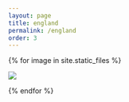 ```yaml
---
layout: page
title: england
permalink: /england
order: 3
---
```



{% for image in site.static_files %}
<!--
    {% if image.path contains 'england' %}

-->
<div class="project">
    <div class= "thumbnail">
        <a href="{{ site.baseurl }}{{ image.path }}">
            <img src="{{ site.baseurl }}{{ image.path }}" />
        </a>
    </div>
</div>

<!--
    {% endif %}
-->
{% endfor %}




<!-- this is for the lightbox --> 
<script type="text/javascript" src="/js/lightbox.js"></script>
<link rel="stylesheet" href="/css/lightbox.css">